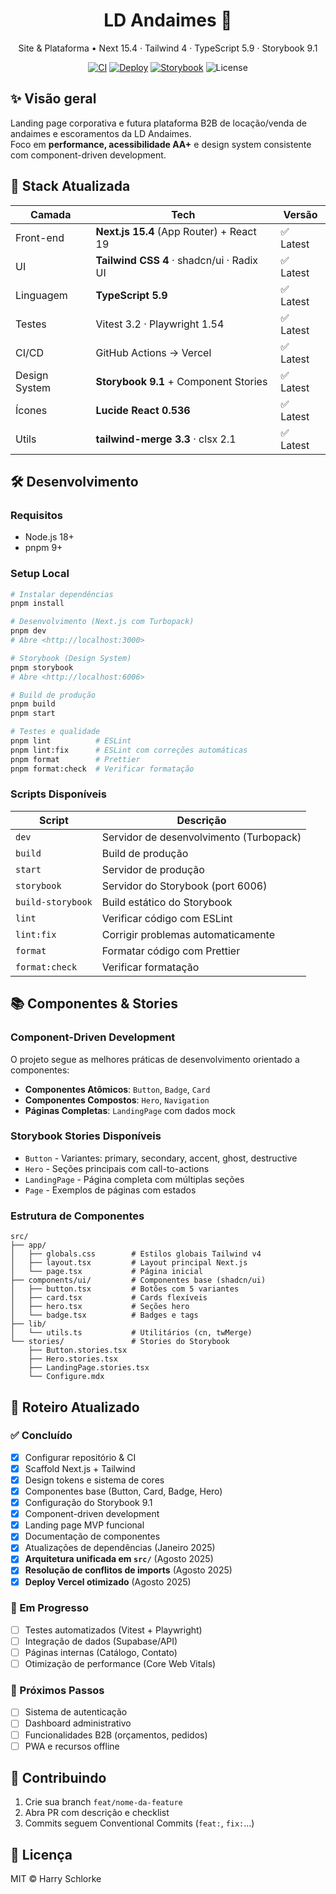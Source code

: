 <h1 align="center">LD Andaimes 🚧</h1>
<p align="center">
  Site & Plataforma • Next 15.4 · Tailwind 4 · TypeScript 5.9 · Storybook 9.1
</p>

<p align="center">
  <a href="https://github.com/Schlorke/LD-Andaimes/actions/workflows/ci.yml"><img alt="CI" src="https://github.com/Schlorke/LD-Andaimes/actions/workflows/ci.yml/badge.svg"></a>
  <a href="https://ld-andaimes.vercel.app"><img alt="Deploy" src="https://img.shields.io/website?url=https%3A%2F%2Fld-andaimes.vercel.app"></a>
  <a href="http://localhost:6006"><img alt="Storybook" src="https://img.shields.io/badge/Storybook-9.1.0-FF4785?logo=storybook"></a>
  <img alt="License" src="https://img.shields.io/badge/license-MIT-green">
</p>

## ✨ Visão geral

Landing page corporativa e futura plataforma B2B de locação/venda de andaimes e escoramentos da LD Andaimes.  
Foco em **performance, acessibilidade AA+** e design system consistente com component-driven development.

## 🚀 Stack Atualizada

| Camada        | Tech                                      | Versão    |
| ------------- | ----------------------------------------- | --------- |
| Front-end     | **Next.js 15.4** (App Router) + React 19  | ✅ Latest |
| UI            | **Tailwind CSS 4** · shadcn/ui · Radix UI | ✅ Latest |
| Linguagem     | **TypeScript 5.9**                        | ✅ Latest |
| Testes        | Vitest 3.2 · Playwright 1.54              | ✅ Latest |
| CI/CD         | GitHub Actions → Vercel                   | ✅ Latest |
| Design System | **Storybook 9.1** + Component Stories     | ✅ Latest |
| Ícones        | **Lucide React 0.536**                    | ✅ Latest |
| Utils         | **tailwind-merge 3.3** · clsx 2.1         | ✅ Latest |

## 🛠️ Desenvolvimento

### Requisitos

- Node.js 18+
- pnpm 9+

### Setup Local

```bash
# Instalar dependências
pnpm install

# Desenvolvimento (Next.js com Turbopack)
pnpm dev
# Abre <http://localhost:3000>

# Storybook (Design System)
pnpm storybook
# Abre <http://localhost:6006>

# Build de produção
pnpm build
pnpm start

# Testes e qualidade
pnpm lint          # ESLint
pnpm lint:fix      # ESLint com correções automáticas
pnpm format        # Prettier
pnpm format:check  # Verificar formatação
```

### Scripts Disponíveis

| Script            | Descrição                               |
| ----------------- | --------------------------------------- |
| `dev`             | Servidor de desenvolvimento (Turbopack) |
| `build`           | Build de produção                       |
| `start`           | Servidor de produção                    |
| `storybook`       | Servidor do Storybook (port 6006)       |
| `build-storybook` | Build estático do Storybook             |
| `lint`            | Verificar código com ESLint             |
| `lint:fix`        | Corrigir problemas automaticamente      |
| `format`          | Formatar código com Prettier            |
| `format:check`    | Verificar formatação                    |

## 📚 Componentes & Stories

### Component-Driven Development

O projeto segue as melhores práticas de desenvolvimento orientado a componentes:

- **Componentes Atômicos**: `Button`, `Badge`, `Card`
- **Componentes Compostos**: `Hero`, `Navigation`
- **Páginas Completas**: `LandingPage` com dados mock

### Storybook Stories Disponíveis

- `Button` - Variantes: primary, secondary, accent, ghost, destructive
- `Hero` - Seções principais com call-to-actions
- `LandingPage` - Página completa com múltiplas seções
- `Page` - Exemplos de páginas com estados

### Estrutura de Componentes

```text
src/
├── app/
│   ├── globals.css        # Estilos globais Tailwind v4
│   ├── layout.tsx         # Layout principal Next.js
│   └── page.tsx           # Página inicial
├── components/ui/         # Componentes base (shadcn/ui)
│   ├── button.tsx         # Botões com 5 variantes
│   ├── card.tsx           # Cards flexíveis
│   ├── hero.tsx           # Seções hero
│   └── badge.tsx          # Badges e tags
├── lib/
│   └── utils.ts           # Utilitários (cn, twMerge)
└── stories/               # Stories do Storybook
    ├── Button.stories.tsx
    ├── Hero.stories.tsx
    ├── LandingPage.stories.tsx
    └── Configure.mdx
```

## 📑 Roteiro Atualizado

### ✅ Concluído

- [x] Configurar repositório & CI
- [x] Scaffold Next.js + Tailwind
- [x] Design tokens e sistema de cores
- [x] Componentes base (Button, Card, Badge, Hero)
- [x] Configuração do Storybook 9.1
- [x] Component-driven development
- [x] Landing page MVP funcional
- [x] Documentação de componentes
- [x] Atualizações de dependências (Janeiro 2025)
- [x] **Arquitetura unificada em `src/`** (Agosto 2025)
- [x] **Resolução de conflitos de imports** (Agosto 2025)
- [x] **Deploy Vercel otimizado** (Agosto 2025)

### 🚧 Em Progresso

- [ ] Testes automatizados (Vitest + Playwright)
- [ ] Integração de dados (Supabase/API)
- [ ] Páginas internas (Catálogo, Contato)
- [ ] Otimização de performance (Core Web Vitals)

### 📅 Próximos Passos

- [ ] Sistema de autenticação
- [ ] Dashboard administrativo
- [ ] Funcionalidades B2B (orçamentos, pedidos)
- [ ] PWA e recursos offline

## 🤝 Contribuindo

1. Crie sua branch `feat/nome-da-feature`
2. Abra PR com descrição e checklist
3. Commits seguem Conventional Commits (`feat:`, `fix:`…)

## 📝 Licença

MIT © Harry Schlorke
